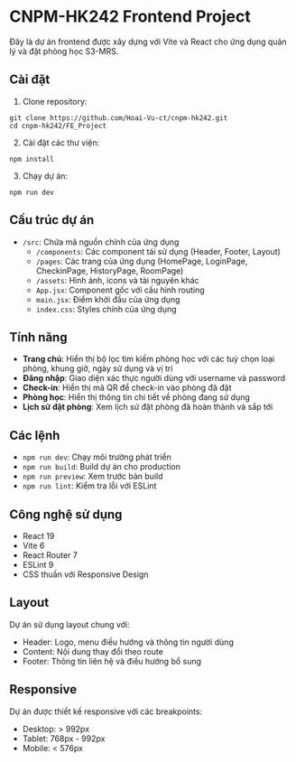 # CNPM-HK242 Frontend Project

Đây là dự án frontend được xây dựng với Vite và React cho ứng dụng quản lý và đặt phòng học S3-MRS.

## Cài đặt

1. Clone repository:
```
git clone https://github.com/Hoai-Vu-ct/cnpm-hk242.git
cd cnpm-hk242/FE_Project
```

2. Cài đặt các thư viện:
```
npm install
```

3. Chạy dự án:
```
npm run dev
```

## Cấu trúc dự án

- `/src`: Chứa mã nguồn chính của ứng dụng
  - `/components`: Các component tái sử dụng (Header, Footer, Layout)
  - `/pages`: Các trang của ứng dụng (HomePage, LoginPage, CheckinPage, HistoryPage, RoomPage)
  - `/assets`: Hình ảnh, icons và tài nguyên khác
  - `App.jsx`: Component gốc với cấu hình routing
  - `main.jsx`: Điểm khởi đầu của ứng dụng
  - `index.css`: Styles chính của ứng dụng

## Tính năng

- **Trang chủ**: Hiển thị bộ lọc tìm kiếm phòng học với các tuỳ chọn loại phòng, khung giờ, ngày sử dụng và vị trí
- **Đăng nhập**: Giao diện xác thực người dùng với username và password
- **Check-in**: Hiển thị mã QR để check-in vào phòng đã đặt
- **Phòng học**: Hiển thị thông tin chi tiết về phòng đang sử dụng
- **Lịch sử đặt phòng**: Xem lịch sử đặt phòng đã hoàn thành và sắp tới

## Các lệnh

- `npm run dev`: Chạy môi trường phát triển
- `npm run build`: Build dự án cho production
- `npm run preview`: Xem trước bản build
- `npm run lint`: Kiểm tra lỗi với ESLint

## Công nghệ sử dụng

- React 19
- Vite 6
- React Router 7
- ESLint 9
- CSS thuần với Responsive Design

## Layout

Dự án sử dụng layout chung với:
- Header: Logo, menu điều hướng và thông tin người dùng
- Content: Nội dung thay đổi theo route
- Footer: Thông tin liên hệ và điều hướng bổ sung

## Responsive

Dự án được thiết kế responsive với các breakpoints:
- Desktop: > 992px
- Tablet: 768px - 992px 
- Mobile: < 576px